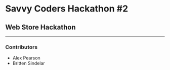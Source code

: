 # Savvy Coders Hackathon \#2
## Web Store Hackathon

---

### Contributors
+ Alex Pearson
+ Britten Sindelar